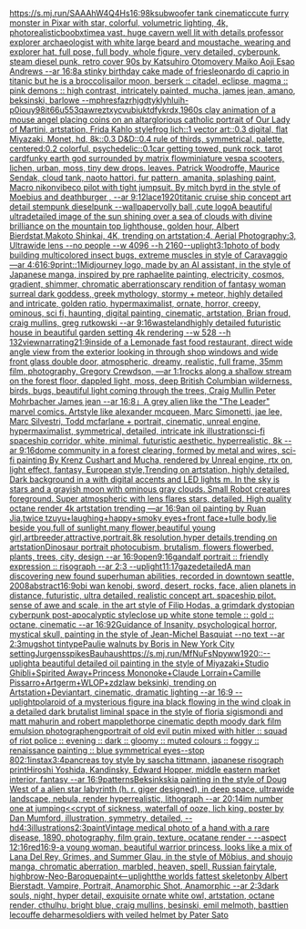 [<https://s.mj.run/SAAAhW4Q4Hs>](https://www.ebank.nz/aiartgenerator?category=%3Chttps%3A//s.mj.run/SAAAhW4Q4Hs%3E)[16:9](https://www.ebank.nz/aiartgenerator?category=16%3A9)[8k](https://www.ebank.nz/aiartgenerator?category=8k)[subwoofer tank cinematic](https://www.ebank.nz/aiartgenerator?category=subwoofer%20tank%20cinematic)[cute furry monster in Pixar with star, colorful, volumetric lighting, 4k, photorealistic](https://www.ebank.nz/aiartgenerator?category=cute%20furry%20monster%20in%20Pixar%20with%20star%2C%20colorful%2C%20volumetric%20lighting%2C%204k%2C%20photorealistic)[boobx](https://www.ebank.nz/aiartgenerator?category=boobx)[time](https://www.ebank.nz/aiartgenerator?category=time)[a vast, huge cavern  well lit with details professor explorer archaeologist with white large beard and moustache, wearing and explorer hat, full pose, full body, whole figure, very detailed, cyberpunk, steam diesel punk, retro cover 90s by Katsuhiro Otomovery Maiko Aoji Esao Andrews --ar 16:8](https://www.ebank.nz/aiartgenerator?category=a%20vast%2C%20huge%20cavern%20%20well%20lit%20with%20details%20professor%20explorer%20archaeologist%20with%20white%20large%20beard%20and%20moustache%2C%20wearing%20and%20explorer%20hat%2C%20full%20pose%2C%20full%20body%2C%20whole%20figure%2C%20very%20detailed%2C%20cyberpunk%2C%20steam%20diesel%20punk%2C%20retro%20cover%2090s%20by%20Katsuhiro%20Otomovery%20Maiko%20Aoji%20Esao%20Andrews%20--ar%2016%3A8)[a stinky birthday cake made of fries](https://www.ebank.nz/aiartgenerator?category=a%20stinky%20birthday%20cake%20made%20of%20fries)[leonardo di caprio in titanic but he is a broccoli](https://www.ebank.nz/aiartgenerator?category=leonardo%20di%20caprio%20in%20titanic%20but%20he%20is%20a%20broccoli)[sailor moon, berserk :: citadel, eclipse, magma :: pink demons ::  high contrast, intricately painted, mucha, james jean, amano, beksinski, barlowe --mp](https://www.ebank.nz/aiartgenerator?category=sailor%20moon%2C%20berserk%20%3A%3A%20citadel%2C%20eclipse%2C%20magma%20%3A%3A%20pink%20demons%20%3A%3A%20%20high%20contrast%2C%20intricately%20painted%2C%20mucha%2C%20james%20jean%2C%20amano%2C%20beksinski%2C%20barlowe%20--mp)[hresfazrhjgdtyklyhluih-p0iouy98it66u553qawreztxycvubiuktdfykrdx,](https://www.ebank.nz/aiartgenerator?category=hresfazrhjgdtyklyhluih-p0iouy98it66u553qawreztxycvubiuktdfykrdx%2C)[1960s clay animation of a mouse angel placing coins on an altar](https://www.ebank.nz/aiartgenerator?category=1960s%20clay%20animation%20of%20a%20mouse%20angel%20placing%20coins%20on%20an%20altar)[glorious catholic portrait of Our Lady of Martini, artstation, Frida Kahlo style](https://www.ebank.nz/aiartgenerator?category=glorious%20catholic%20portrait%20of%20Our%20Lady%20of%20Martini%2C%20artstation%2C%20Frida%20Kahlo%20style)[frog lich::1 vector art::0.3 digital, flat Miyazaki, Monet, hd, 8k::0.3 D&D::0.4 rule of thirds, symmetrical, palette, centered:0.2 colorful, psychedelic::0.1](https://www.ebank.nz/aiartgenerator?category=frog%20lich%3A%3A1%20vector%20art%3A%3A0.3%20digital%2C%20flat%20Miyazaki%2C%20Monet%2C%20hd%2C%208k%3A%3A0.3%20D%26D%3A%3A0.4%20rule%20of%20thirds%2C%20symmetrical%2C%20palette%2C%20centered%3A0.2%20colorful%2C%20psychedelic%3A%3A0.1)[car getting towed, punk rock, tarot card](https://www.ebank.nz/aiartgenerator?category=car%20getting%20towed%2C%20punk%20rock%2C%20tarot%20card)[funky earth god surrounded by matrix flow](https://www.ebank.nz/aiartgenerator?category=funky%20earth%20god%20surrounded%20by%20matrix%20flow)[miniature vespa scooters, lichen, urban, moss, tiny dew drops. leaves. Patrick Woodroffe, Maurice Sendak, cloud tank, naoto hattori, fur pattern, amanita, splashing paint, Macro nikon](https://www.ebank.nz/aiartgenerator?category=miniature%20vespa%20scooters%2C%20lichen%2C%20urban%2C%20moss%2C%20tiny%20dew%20drops.%20leaves.%20Patrick%20Woodroffe%2C%20Maurice%20Sendak%2C%20cloud%20tank%2C%20naoto%20hattori%2C%20fur%20pattern%2C%20amanita%2C%20splashing%20paint%2C%20Macro%20nikon)[vibe](https://www.ebank.nz/aiartgenerator?category=vibe)[co pilot with tight jumpsuit. By mitch byrd in the style of Moebius and deathburger , --ar 9:12](https://www.ebank.nz/aiartgenerator?category=co%20pilot%20with%20tight%20jumpsuit.%20By%20mitch%20byrd%20in%20the%20style%20of%20Moebius%20and%20deathburger%20%2C%20--ar%209%3A12)[lace](https://www.ebank.nz/aiartgenerator?category=lace)[1920](https://www.ebank.nz/aiartgenerator?category=1920)[titanic cruise ship concept art detail stempunk dieselpunk --wallpaper](https://www.ebank.nz/aiartgenerator?category=titanic%20cruise%20ship%20concept%20art%20detail%20stempunk%20dieselpunk%20--wallpaper)[volly ball ,cute logo](https://www.ebank.nz/aiartgenerator?category=volly%20ball%20%2Ccute%20logo)[A beautiful ultradetailed image of the sun shining over a sea of clouds with divine brilliance on the mountain top lighthouse, golden hour, Albert Bierdstat,Makoto Shinkai, 4K, trending on artstation:4, Aerial Photography:3, Ultrawide lens --no people   --w 4096 --h 2160](https://www.ebank.nz/aiartgenerator?category=A%20beautiful%20ultradetailed%20image%20of%20the%20sun%20shining%20over%20a%20sea%20of%20clouds%20with%20divine%20brilliance%20on%20the%20mountain%20top%20lighthouse%2C%20golden%20hour%2C%20Albert%20Bierdstat%2CMakoto%20Shinkai%2C%204K%2C%20trending%20on%20artstation%3A4%2C%20Aerial%20Photography%3A3%2C%20Ultrawide%20lens%20--no%20people%20%20%20--w%204096%20--h%202160)[--uplight](https://www.ebank.nz/aiartgenerator?category=--uplight)[3:1](https://www.ebank.nz/aiartgenerator?category=3%3A1)[photo of body building multicolored insect bugs, extreme muscles in style of Caravaggio —ar 4:6](https://www.ebank.nz/aiartgenerator?category=photo%20of%20body%20building%20multicolored%20insect%20bugs%2C%20extreme%20muscles%20in%20style%20of%20Caravaggio%20%E2%80%94ar%204%3A6)[16:9](https://www.ebank.nz/aiartgenerator?category=16%3A9)[print::1](https://www.ebank.nz/aiartgenerator?category=print%3A%3A1)[Midjourney logo, made by an AI assistant, in the style of Japanese manga, inspired by pre raphaelite painting, electricity, cosmos, gradient, shimmer, chromatic aberration](https://www.ebank.nz/aiartgenerator?category=Midjourney%20logo%2C%20made%20by%20an%20AI%20assistant%2C%20in%20the%20style%20of%20Japanese%20manga%2C%20inspired%20by%20pre%20raphaelite%20painting%2C%20electricity%2C%20cosmos%2C%20gradient%2C%20shimmer%2C%20chromatic%20aberration)[scary rendition of fantasy woman surreal dark goddess, greek mythology, stormy + meteor, highly detailed and intricate, golden ratio, hypermaximalist, ornate, horror, creepy, ominous, sci fi, haunting, digital painting, cinematic, artstation, Brian froud, craig mullins, greg rutkowski --ar 9:16](https://www.ebank.nz/aiartgenerator?category=scary%20rendition%20of%20fantasy%20woman%20surreal%20dark%20goddess%2C%20greek%20mythology%2C%20stormy%20%2B%20meteor%2C%20highly%20detailed%20and%20intricate%2C%20golden%20ratio%2C%20hypermaximalist%2C%20ornate%2C%20horror%2C%20creepy%2C%20ominous%2C%20sci%20fi%2C%20haunting%2C%20digital%20painting%2C%20cinematic%2C%20artstation%2C%20Brian%20froud%2C%20craig%20mullins%2C%20greg%20rutkowski%20--ar%209%3A16)[wasteland](https://www.ebank.nz/aiartgenerator?category=wasteland)[highly detailed futuristic house in beautiful garden setting 4k rendering --w 528 --h 132](https://www.ebank.nz/aiartgenerator?category=highly%20detailed%20futuristic%20house%20in%20beautiful%20garden%20setting%204k%20rendering%20--w%20528%20--h%20132)[view](https://www.ebank.nz/aiartgenerator?category=view)[narrating](https://www.ebank.nz/aiartgenerator?category=narrating)[21:9](https://www.ebank.nz/aiartgenerator?category=21%3A9)[inside of a Lemonade fast food restaurant, direct wide angle view from the exterior looking in through shop windows and wide front glass double door, atmospheric, dreamy, realistic, full frame, 35mm film, photography, Gregory Crewdson, —ar 1:1](https://www.ebank.nz/aiartgenerator?category=inside%20of%20a%20Lemonade%20fast%20food%20restaurant%2C%20direct%20wide%20angle%20view%20from%20the%20exterior%20looking%20in%20through%20shop%20windows%20and%20wide%20front%20glass%20double%20door%2C%20atmospheric%2C%20dreamy%2C%20realistic%2C%20full%20frame%2C%2035mm%20film%2C%20photography%2C%20Gregory%20Crewdson%2C%20%E2%80%94ar%201%3A1)[rocks along a shallow stream on the forest floor, dappled light, moss, deep British Columbian wilderness, birds, bugs, beautiful light coming through the trees, Craig Mullin Peter Mohrbacher James jean --ar 16:8](https://www.ebank.nz/aiartgenerator?category=rocks%20along%20a%20shallow%20stream%20on%20the%20forest%20floor%2C%20dappled%20light%2C%20moss%2C%20deep%20British%20Columbian%20wilderness%2C%20birds%2C%20bugs%2C%20beautiful%20light%20coming%20through%20the%20trees%2C%20Craig%20Mullin%20Peter%20Mohrbacher%20James%20jean%20--ar%2016%3A8)[」](https://www.ebank.nz/aiartgenerator?category=%E3%80%8D)[A grey alien like the "The Leader" marvel comics. Artstyle like alexander mcqueen, Marc Simonetti, jae lee, Marc Silvestri, Todd mcfarlane + portrait, cinematic, unreal engine, hypermaximalist, symmetrical, detailed, intricate ink illustration](https://www.ebank.nz/aiartgenerator?category=A%20grey%20alien%20like%20the%20%22The%20Leader%22%20marvel%20comics.%20Artstyle%20like%20alexander%20mcqueen%2C%20Marc%20Simonetti%2C%20jae%20lee%2C%20Marc%20Silvestri%2C%20Todd%20mcfarlane%20%2B%20portrait%2C%20cinematic%2C%20unreal%20engine%2C%20hypermaximalist%2C%20symmetrical%2C%20detailed%2C%20intricate%20ink%20illustration)[sci-fi spaceship corridor, white, minimal, futuristic aesthetic. hyperrealistic, 8k --ar 9:16](https://www.ebank.nz/aiartgenerator?category=sci-fi%20spaceship%20corridor%2C%20white%2C%20minimal%2C%20futuristic%20aesthetic.%20hyperrealistic%2C%208k%20--ar%209%3A16)[dome community in a forest clearing, formed by metal and wires, sci-fi painting By Krenz Cushart and Mucha,  rendered by Unreal engine, rtx on, light effect, fantasy, European style,Trending on artstation, highly detailed, Dark background in a with digital accents and LED lights m. In the sky is stars and a grayish moon with ominous gray clouds. Small Robot creatures foreground. Super atmospheric with lens flares  stars, detailed, High quality octane render 4k artstation trending —ar 16:9](https://www.ebank.nz/aiartgenerator?category=dome%20community%20in%20a%20forest%20clearing%2C%20formed%20by%20metal%20and%20wires%2C%20sci-fi%20painting%20By%20Krenz%20Cushart%20and%20Mucha%2C%20%20rendered%20by%20Unreal%20engine%2C%20rtx%20on%2C%20light%20effect%2C%20fantasy%2C%20European%20style%2CTrending%20on%20artstation%2C%20highly%20detailed%2C%20Dark%20background%20in%20a%20with%20digital%20accents%20and%20LED%20lights%20m.%20In%20the%20sky%20is%20stars%20and%20a%20grayish%20moon%20with%20ominous%20gray%20clouds.%20Small%20Robot%20creatures%20foreground.%20Super%20atmospheric%20with%20lens%20flares%20%20stars%2C%20detailed%2C%20High%20quality%20octane%20render%204k%20artstation%20trending%20%E2%80%94ar%2016%3A9)[an oil painting by Ruan Jia,twice tzuyu+laughing+happy+smoky eyes+front face+tulle body,lie beside you,full of sunlight,many flower,beautiful young girl,artbreeder,attractive,portrait,8k resolution,hyper details,trending on artstation](https://www.ebank.nz/aiartgenerator?category=an%20oil%20painting%20by%20Ruan%20Jia%2Ctwice%20tzuyu%2Blaughing%2Bhappy%2Bsmoky%20eyes%2Bfront%20face%2Btulle%20body%2Clie%20beside%20you%2Cfull%20of%20sunlight%2Cmany%20flower%2Cbeautiful%20young%20girl%2Cartbreeder%2Cattractive%2Cportrait%2C8k%20resolution%2Chyper%20details%2Ctrending%20on%20artstation)[Dinosaur portrait photo](https://www.ebank.nz/aiartgenerator?category=Dinosaur%20portrait%20photo)[cubism, brutalism, flowers flowerbed, plants, trees, city, design --ar 16:9](https://www.ebank.nz/aiartgenerator?category=cubism%2C%20brutalism%2C%20flowers%20flowerbed%2C%20plants%2C%20trees%2C%20city%2C%20design%20--ar%2016%3A9)[open](https://www.ebank.nz/aiartgenerator?category=open)[9:16](https://www.ebank.nz/aiartgenerator?category=9%3A16)[gandalf portrait :: friendly expression :: risograph --ar 2:3 --uplight](https://www.ebank.nz/aiartgenerator?category=gandalf%20portrait%20%3A%3A%20friendly%20expression%20%3A%3A%20risograph%20--ar%202%3A3%20--uplight)[11:17](https://www.ebank.nz/aiartgenerator?category=11%3A17)[gaze](https://www.ebank.nz/aiartgenerator?category=gaze)[detailed](https://www.ebank.nz/aiartgenerator?category=detailed)[A man discovering new found superhuman abilities, recorded in downtown seattle, 2008](https://www.ebank.nz/aiartgenerator?category=A%20man%20discovering%20new%20found%20superhuman%20abilities%2C%20recorded%20in%20downtown%20seattle%2C%202008)[abstract](https://www.ebank.nz/aiartgenerator?category=abstract)[16:9](https://www.ebank.nz/aiartgenerator?category=16%3A9)[obi wan kenobi, sword, desert, rocks, face,  alien planets in distance, futuristic, ultra detailed, realistic concept art. spaceship pilot. sense of awe and scale, in the art style of Filip Hodas, a grimdark dystopian cyberpunk post-apocalyptic style](https://www.ebank.nz/aiartgenerator?category=obi%20wan%20kenobi%2C%20sword%2C%20desert%2C%20rocks%2C%20face%2C%20%20alien%20planets%20in%20distance%2C%20futuristic%2C%20ultra%20detailed%2C%20realistic%20concept%20art.%20spaceship%20pilot.%20sense%20of%20awe%20and%20scale%2C%20in%20the%20art%20style%20of%20Filip%20Hodas%2C%20a%20grimdark%20dystopian%20cyberpunk%20post-apocalyptic%20style)[close up white stone temple :: gold :: octane, cinematic --ar 16:9](https://www.ebank.nz/aiartgenerator?category=close%20up%20white%20stone%20temple%20%3A%3A%20gold%20%3A%3A%20octane%2C%20cinematic%20--ar%2016%3A9)[2](https://www.ebank.nz/aiartgenerator?category=2)[Guidance of Insanity, psychological horror, mystical skull, painting in the style of Jean-Michel Basquiat --no text --ar 2:3](https://www.ebank.nz/aiartgenerator?category=Guidance%20of%20Insanity%2C%20psychological%20horror%2C%20mystical%20skull%2C%20painting%20in%20the%20style%20of%20Jean-Michel%20Basquiat%20--no%20text%20--ar%202%3A3)[mugshot tintype](https://www.ebank.nz/aiartgenerator?category=mugshot%20tintype)[Paulie walnuts by Boris in New York City setting](https://www.ebank.nz/aiartgenerator?category=Paulie%20walnuts%20by%20Boris%20in%20New%20York%20City%20setting)[Jurgens](https://www.ebank.nz/aiartgenerator?category=Jurgens)[spikes](https://www.ebank.nz/aiartgenerator?category=spikes)[Bauhaus](https://www.ebank.nz/aiartgenerator?category=Bauhaus)[<https://s.mj.run/MfNuFsNpyww>](https://www.ebank.nz/aiartgenerator?category=%3Chttps%3A//s.mj.run/MfNuFsNpyww%3E)[1920](https://www.ebank.nz/aiartgenerator?category=1920)[::](https://www.ebank.nz/aiartgenerator?category=%3A%3A)[--uplight](https://www.ebank.nz/aiartgenerator?category=--uplight)[a beautiful detailed oil painting in the style of Miyazaki+Studio Ghibli+Spirited Away+Princess Mononoke+Claude Lorrain+Camille Pissarro+Artgerm+WLOP+zdzlaw beksinki, trending on Artstation+Deviantart, cinematic, dramatic lighting --ar 16:9 --uplight](https://www.ebank.nz/aiartgenerator?category=a%20beautiful%20detailed%20oil%20painting%20in%20the%20style%20of%20Miyazaki%2BStudio%20Ghibli%2BSpirited%20Away%2BPrincess%20Mononoke%2BClaude%20Lorrain%2BCamille%20Pissarro%2BArtgerm%2BWLOP%2Bzdzlaw%20beksinki%2C%20trending%20on%20Artstation%2BDeviantart%2C%20cinematic%2C%20dramatic%20lighting%20--ar%2016%3A9%20--uplight)[polaroid of a mysterious figure ina black flowing in the wind cloak in a detailed dark brutalist liminal space in the style of floria sigismondi and matt mahurin and robert mapplethorpe cinematic depth moody dark film emulsion photograph](https://www.ebank.nz/aiartgenerator?category=polaroid%20of%20a%20mysterious%20figure%20ina%20black%20flowing%20in%20the%20wind%20cloak%20in%20a%20detailed%20dark%20brutalist%20liminal%20space%20in%20the%20style%20of%20floria%20sigismondi%20and%20matt%20mahurin%20and%20robert%20mapplethorpe%20cinematic%20depth%20moody%20dark%20film%20emulsion%20photograph)[eng](https://www.ebank.nz/aiartgenerator?category=eng)[portrait of old evil putin mixed with hitler :: squad of riot police :: evening :: dark :: gloomy :: muted colours :: foggy :: renaissance painting :: blue symmetrical eyes--stop 80](https://www.ebank.nz/aiartgenerator?category=portrait%20of%20old%20evil%20putin%20mixed%20with%20hitler%20%3A%3A%20squad%20of%20riot%20police%20%3A%3A%20evening%20%3A%3A%20dark%20%3A%3A%20gloomy%20%3A%3A%20muted%20colours%20%3A%3A%20foggy%20%3A%3A%20renaissance%20painting%20%3A%3A%20blue%20symmetrical%20eyes--stop%2080)[2:1](https://www.ebank.nz/aiartgenerator?category=2%3A1)[instax](https://www.ebank.nz/aiartgenerator?category=instax)[3:4](https://www.ebank.nz/aiartgenerator?category=3%3A4)[pancreas toy style by sascha tittmann, japanese risograph print](https://www.ebank.nz/aiartgenerator?category=pancreas%20toy%20style%20by%20sascha%20tittmann%2C%20japanese%20risograph%20print)[](https://www.ebank.nz/aiartgenerator?category=)[Hiroshi Yoshida, Kandinsky, Edward Hopper, middle eastern market interior, fantasy --ar 16:9](https://www.ebank.nz/aiartgenerator?category=Hiroshi%20Yoshida%2C%20Kandinsky%2C%20Edward%20Hopper%2C%20middle%20eastern%20market%20interior%2C%20fantasy%20--ar%2016%3A9)[patterns](https://www.ebank.nz/aiartgenerator?category=patterns)[Beksinkski](https://www.ebank.nz/aiartgenerator?category=Beksinkski)[a painting in the style of Doug West of a alien star labyrinth (h. r. giger designed), in deep space, ultrawide landscape, nebula, render hyperrealistic, lithograph --ar 20:14](https://www.ebank.nz/aiartgenerator?category=a%20painting%20in%20the%20style%20of%20Doug%20West%20of%20a%20alien%20star%20labyrinth%20%28h.%20r.%20giger%20designed%29%2C%20in%20deep%20space%2C%20ultrawide%20landscape%2C%20nebula%2C%20render%20hyperrealistic%2C%20lithograph%20--ar%2020%3A14)[im number one at jumping](https://www.ebank.nz/aiartgenerator?category=im%20number%20one%20at%20jumping)[<<crypt of sickness, waterfall of ooze, lich king, poster by Dan Mumford, illustration, symmetry, detailed, --hd](https://www.ebank.nz/aiartgenerator?category=%3C%3Ccrypt%20of%20sickness%2C%20waterfall%20of%20ooze%2C%20lich%20king%2C%20poster%20by%20Dan%20Mumford%2C%20illustration%2C%20symmetry%2C%20detailed%2C%20--hd)[4:3](https://www.ebank.nz/aiartgenerator?category=4%3A3)[illustrations](https://www.ebank.nz/aiartgenerator?category=illustrations)[2:3](https://www.ebank.nz/aiartgenerator?category=2%3A3)[paint](https://www.ebank.nz/aiartgenerator?category=paint)[Vintage medical photo of a hand with a rare disease, 1890, photography, film grain, texture, ocatane render - --aspect 12:16](https://www.ebank.nz/aiartgenerator?category=Vintage%20medical%20photo%20of%20a%20hand%20with%20a%20rare%20disease%2C%201890%2C%20photography%2C%20film%20grain%2C%20texture%2C%20ocatane%20render%20-%20--aspect%2012%3A16)[red](https://www.ebank.nz/aiartgenerator?category=red)[16:9](https://www.ebank.nz/aiartgenerator?category=16%3A9)[-](https://www.ebank.nz/aiartgenerator?category=-)[a young woman, beautiful warrior princess, looks like a mix of Lana Del Rey, Grimes, and Summer Glau, in the style of Möbius, and shoujo manga, chromatic aberration, marbled, heaven, spell, Russian fairytale, highbrow](https://www.ebank.nz/aiartgenerator?category=a%20young%20woman%2C%20beautiful%20warrior%20princess%2C%20looks%20like%20a%20mix%20of%20Lana%20Del%20Rey%2C%20Grimes%2C%20and%20Summer%20Glau%2C%20in%20the%20style%20of%20M%C3%B6bius%2C%20and%20shoujo%20manga%2C%20chromatic%20aberration%2C%20marbled%2C%20heaven%2C%20spell%2C%20Russian%20fairytale%2C%20highbrow)[-](https://www.ebank.nz/aiartgenerator?category=-)[Neo-Baroque](https://www.ebank.nz/aiartgenerator?category=Neo-Baroque)[paint](https://www.ebank.nz/aiartgenerator?category=paint)[<--uplight](https://www.ebank.nz/aiartgenerator?category=%3C--uplight)[the worlds fattest skeleton](https://www.ebank.nz/aiartgenerator?category=the%20worlds%20fattest%20skeleton)[by Albert Bierstadt, Vampire, Portrait, Anamorphic Shot, Anamorphic --ar 2:3](https://www.ebank.nz/aiartgenerator?category=by%20Albert%20Bierstadt%2C%20Vampire%2C%20Portrait%2C%20Anamorphic%20Shot%2C%20Anamorphic%20--ar%202%3A3)[dark souls, night, hyper detail, exquisite ornate white owl, artstation, octane render, cthulhu, bright blue, craig mullins, besinski, emil melmoth, basttien lecouffe deharme](https://www.ebank.nz/aiartgenerator?category=dark%20souls%2C%20night%2C%20hyper%20detail%2C%20exquisite%20ornate%20white%20owl%2C%20artstation%2C%20octane%20render%2C%20cthulhu%2C%20bright%20blue%2C%20craig%20mullins%2C%20besinski%2C%20emil%20melmoth%2C%20basttien%20lecouffe%20deharme)[soldiers with veiled helmet by Pater Sato](https://www.ebank.nz/aiartgenerator?category=soldiers%20with%20veiled%20helmet%20by%20Pater%20Sato)